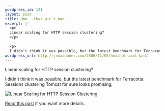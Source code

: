 ```yaml
--- 
wordpress_id: 121
layout: post
title: Hmm...that ain't bad
excerpt: |-
  <p>
  Linear scaling for HTTP session clustering? 
  </p>
  
  <p>
  I didn't think it was possible, but the latest benchmark for Terracotta Sessions clustering Tomcat for sure looks promising...</p>
wordpress_url: http://jonasboner.com/2006/11/08/hmmthat-aint-bad/
---
```

<p>
Linear scaling for HTTP session clustering? 
</p>

<p>
I didn't think it was possible, but the latest benchmark for Terracotta Sessions clustering Tomcat for sure looks promising: 
</p>

<img src="http://blog.terracottatech.com/archive/sessions-benchmark.png" alt="Linear Scaling for HTTP Session Clustering" />

<p>
<a href="http://blog.terracottatech.com/archive/2006/10/linear_scaling.html">Read this post</a> if you want more details.
</p>
